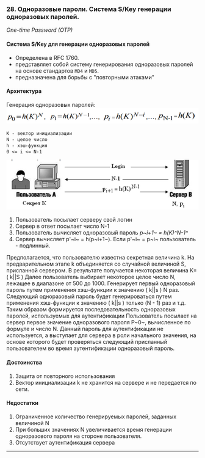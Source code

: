 ### 28. Одноразовые пароли. Система S/Key генерации одноразовых паролей.

 *One-time Password (OTP)*

#### Система S/Key для генерации одноразовых паролей
* Определена в RFC 1760.
* представляет собой систему генерирования одноразовых паролей на основе стандартов `MD4` и `MD5`.
* предназначена для борьбы с "повторными атаками"

#### Архитектура
Генерация одноразовых паролей:
![](/answers/images/генерация%20одноразовых%20паролей%20sKey.png)

    K - вектор инициализации
    N - целое число
    h - хэш-функция
    0 <= i <= N-1

![](/answers/images/sKey%20процесс%20аутентификации.png)

1. Пользователь посылает серверу свой логин
2. Сервер в ответ посылает число N-1
3. Пользователь вычисляет одноразовый пароль *p~i+1~ = h(K)^N-1^*
4. Сервер вычисляет p'~i~ = h(p~i+1~). Если p'~i~ = p~i~ пользователь - подлинный. 

Предполагается, что пользователю известна секретная величина k.
На предварительном этапе k объединяется со случайной величиной S, присланной сервером.
В результате получается некоторая величина K=( k||S )
Далее пользователь выбирает некоторое целое число N, лежащее в диапазоне от 500 до 1000.
Генерирует первый одноразовый пароль путем применения хэш-функции к значению ( k||s ) N раз. 
Следующий одноразовый пароль будет генерироваться путем применения хэш-функции к значению ( k||s ) только (N - 1) раз и т.д.
Таким образом формируется последовательность одноразовых паролей, используемых для аутентификации
Пользователь посылает на сервер первое значение одноразового пароля P~0~, вычисленное по формуле и число N.
Данный пароль для аутентификации не используется, а выступает для сервера в роли начального значения, на основе которого будет проверяться следующий присланный пользователем во время аутентификации одноразовый пароль.


#### Достоинства
1. Защита от повторного использования
2. Вектор инициализации k не хранится на сервере и не передается по сети.

#### Недостатки
1. Ограниченное количество генерируемых паролей, заданных величиной N
2. При больших значениях N увеличивается время генерации одноразового пароля на стороне пользователя.
3. Отсутствует аутентификация сервера

___
